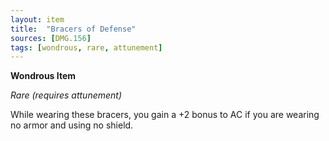 ```yaml
---
layout: item
title:  "Bracers of Defense"
sources: [DMG.156]
tags: [wondrous, rare, attunement]
---
```


**Wondrous Item**

*Rare (requires attunement)*

While wearing these bracers, you gain a +2 bonus to AC if you are wearing no armor and using no shield.